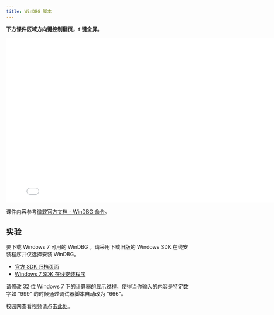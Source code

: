 ```yaml
---
title: WinDBG 脚本
---
```


**下方课件区域方向键控制翻页，`f` 键全屏。**

<iframe src="./slideshow.html" frameborder=0 width=800 height=450></iframe>

课件内容参考[微软官方文档 - WinDBG 命令](https://docs.microsoft.com/zh-cn/windows-hardware/drivers/debugger/using-debugger-commands)。

## 实验

要下载 Windows 7 可用的 WinDBG 。请采用下载旧版的 Windows SDK 在线安装程序并仅选择安装 WinDBG。

- [官方 SDK 归档页面](https://developer.microsoft.com/zh-cn/windows/downloads/sdk-archive)
- [Windows 7 SDK 在线安装程序](https://www.microsoft.com/en-us/download/details.aspx?id=8279)

请修改 32 位 Windows 7 下的计算器的显示过程，使得当你输入的内容是特定数字如 "999" 的时候通过调试器脚本自动改为 "666"。

校园网查看视频请点击[此处](http://202.205.24.235/ftp/WinDBG/WinDBG.mp4)。